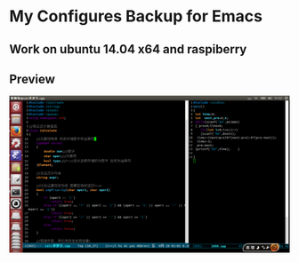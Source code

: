 # My Configures Backup for Emacs 

## Work on ubuntu 14.04 x64 and raspiberry

## Preview

![](.emacs.d/site-lisp/preview.png) 
